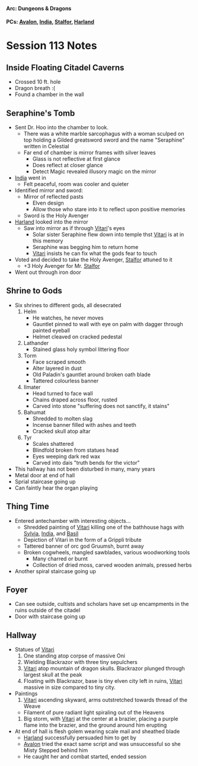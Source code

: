 #### Arc: Dungeons & Dragons
#### PCs: [Avalon](PCs/Current/Avalon.md), [India](PCs/Current/India.md), [Stalfor](PCs/Current/Stalfor.md), [Harland](PCs/Current/Harland.md)

# Session 113 Notes
## Inside Floating Citadel Caverns
- Crossed 10 ft. hole
- Dragon breath :(
- Found a chamber in the wall

## Seraphine's Tomb
- Sent Dr. Hoo into the chamber to look.
	- There was a white marble sarcophagus with a woman sculped on top holding a Gilded greatsword sword and the name "Seraphine" written in Celestial
	- Far end of chamber is mirror frames with silver leaves
		- Glass is not reflective at first glance
		- Does reflect at closer glance
		- Detect Magic revealed illusory magic on the mirror
- [India](PCs/Current/India.md) went in
	- Felt peaceful, room was cooler and quieter
- Identified mirror and sword:
	- Mirror of reflected pasts
		- Elven design
		- Allow those who stare into it to reflect upon positive memories
	- Sword is the Holy Avenger
- [Harland](PCs/Current/Harland.md) looked into the mirror
	- Saw into mirror as if through [Vitari](PCs/Past/Vitari.md)'s eyes
		- Solar sister Seraphine flew down into temple thst [Vitari](PCs/Past/Vitari.md) is at in this memory
		- Seraphine was begging him to return home
		- [Vitari](PCs/Past/Vitari.md) insists he can fix what the gods fear to touch
- Voted and decided to take the Holy Avenger, [Stalfor](PCs/Current/Stalfor.md) attuned to it
	- +3 Holy Avenger for Mr. [Stalfor](PCs/Current/Stalfor.md)
- Went out through iron door

## Shrine to Gods
- Six shrines to different gods, all desecrated
	1. Helm
		- He watches, he never moves
		- Gauntlet pinned to wall with eye on palm with dagger through painted eyeball
		- Helmet cleaved on cracked pedestal
	2. Lathander
		- Stained glass holy symbol littering floor
	3. Torm
		- Face scraped smooth
		- Alter layered in dust
		- Old Paladin's gauntlet around broken oath blade
		- Tattered colourless banner
	4. Ilmater
		- Head turned to face wall
		- Chains draped across floor, rusted
		- Carved into stone "suffering does not sanctify, it stains"
	5. Bahumat
		- Shredded to molten slag
		- Incense banner filled with ashes and teeth
		- Cracked skull atop altar
	6. Tyr
		- Scales shattered
		- Blindfold broken from statues head
		- Eyes weeping dark red wax
		- Carved into dais "truth bends for the victor"
- This hallway has not been disturbed in many, many years
- Metal door at end of hall
- Sprial staircase going up
- Can faintly hear the organ playing

## Thing Time
- Entered antechamber with interesting objects...
	- Shredded painting of [Vitari](PCs/Past/Vitari.md) killing one of the bathhouse hags with [Sylvia](PCs/Past/Sylvia.md), [India](PCs/Current/India.md), and [Basil](PCs/Past/Basil.md)
	- Depiction of Vitari in the form of a Grippli tribute
	- Tattered banner of orc god Gruumsh, burnt away
	- Broken cogwheels, mangled sawblades, various woodworking tools
		- Many charred or burnt
		- Collection of dried moss, carved wooden animals, pressed herbs
- Another spiral staircase going up

## Foyer
- Can see outside, cultists and scholars have set up encampments in the ruins outside of the citadel
- Door with staircase going up

## Hallway
- Statues of [Vitari](PCs/Past/Vitari.md)
	1. One standing atop corpse of massive Oni
	2. Wielding Blackrazor with three tiny sepulchers
	3. [Vitari](PCs/Past/Vitari.md) atop mountain of dragon skulls. Blackrazor plunged through largest skull at the peak
	4. Floating with Blackrazor, base is tiny elven city left in ruins, [Vitari](PCs/Past/Vitari.md) massive in size compared to tiny city.
- Paintings
	1. [Vitari](PCs/Past/Vitari.md) ascending skyward, arms outstretched towards thread of the Weave 
	- Filament of pure radiant light spiraling out of the Heavens
	1. Big storm, with [Vitari](PCs/Past/Vitari.md) at the center at a brazier, placing a purple flame into the brazier, and the ground around him erupting
- At end of hall is flesh golem wearing scale mail and sheathed blade
	- [Harland](PCs/Current/Harland.md) successfully persuaded him to get by
	- [Avalon](PCs/Current/Avalon.md) tried the exact same script and was unsuccessful so she Misty Stepped behind him
	- He caught her and combat started, ended session